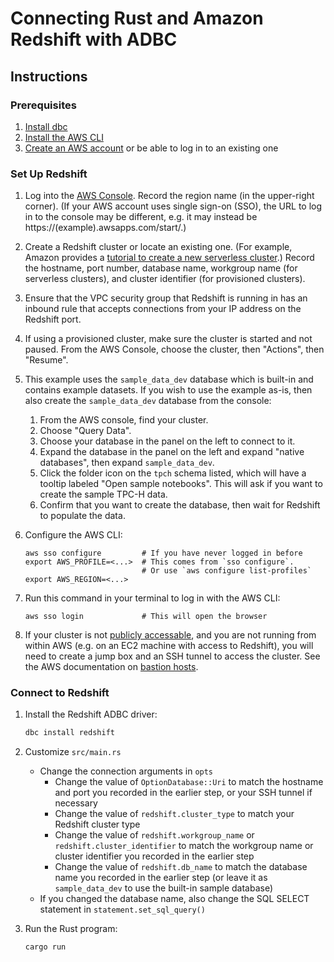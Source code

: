 <!--
Copyright 2025 Columnar Technologies Inc.

Licensed under the Apache License, Version 2.0 (the "License");
you may not use this file except in compliance with the License.
You may obtain a copy of the License at

    http://www.apache.org/licenses/LICENSE-2.0

Unless required by applicable law or agreed to in writing, software
distributed under the License is distributed on an "AS IS" BASIS,
WITHOUT WARRANTIES OR CONDITIONS OF ANY KIND, either express or implied.
See the License for the specific language governing permissions and
limitations under the License.
-->

# Connecting Rust and Amazon Redshift with ADBC

## Instructions

### Prerequisites

1. [Install dbc](https://docs.columnar.tech/dbc/getting_started/installation/)
1. [Install the AWS CLI](https://aws.amazon.com/cli/)
1. [Create an AWS account](https://aws.amazon.com/) or be able to log in to an existing one

### Set Up Redshift

1. Log into the [AWS Console](https://console.aws.amazon.com/). Record the region name (in the upper-right corner). (If your AWS account uses single sign-on (SSO), the URL to log in to the console may be different, e.g. it may instead be https://(example).awsapps.com/start/.)
1. Create a Redshift cluster or locate an existing one. (For example, Amazon provides a [tutorial to create a new serverless cluster](https://docs.aws.amazon.com/redshift/latest/mgmt/serverless-console.html).)  Record the hostname, port number, database name, workgroup name (for serverless clusters), and cluster identifier (for provisioned clusters).
1. Ensure that the VPC security group that Redshift is running in has an inbound rule that accepts connections from your IP address on the Redshift port.
1. If using a provisioned cluster, make sure the cluster is started and not paused. From the AWS Console, choose the cluster, then "Actions", then "Resume".
1. This example uses the `sample_data_dev` database which is built-in and contains example datasets. If you wish to use the example as-is, then also create the `sample_data_dev` database from the console:

   1. From the AWS console, find your cluster.
   1. Choose "Query Data".
   1. Choose your database in the panel on the left to connect to it.
   1. Expand the database in the panel on the left and expand "native databases", then expand `sample_data_dev`.
   1. Click the folder icon on the `tpch` schema listed, which will have a tooltip labeled "Open sample notebooks". This will ask if you want to create the sample TPC-H data.
   1. Confirm that you want to create the database, then wait for Redshift to populate the data.

1. Configure the AWS CLI:

   ```console
   aws sso configure         # If you have never logged in before
   export AWS_PROFILE=<...>  # This comes from `sso configure`.
                             # Or use `aws configure list-profiles`
   export AWS_REGION=<...>
   ```

1. Run this command in your terminal to log in with the AWS CLI:

   ```console
   aws sso login             # This will open the browser
   ```

1. If your cluster is not [publicly accessable](https://repost.aws/knowledge-center/redshift-cluster-private-public), and you are not running from within AWS (e.g. on an EC2 machine with access to Redshift), you will need to create a jump box and an SSH tunnel to access the cluster. See the AWS documentation on [bastion hosts](https://docs.aws.amazon.com/prescriptive-guidance/latest/patterns/access-a-bastion-host-by-using-session-manager-and-amazon-ec2-instance-connect.html).

### Connect to Redshift

1. Install the Redshift ADBC driver:

   ```sh
   dbc install redshift
   ```

1. Customize `src/main.rs`
   - Change the connection arguments in `opts`
     - Change the value of `OptionDatabase::Uri` to match the hostname and port you recorded in the earlier step, or your SSH tunnel if necessary
     - Change the value of `redshift.cluster_type` to match your Redshift cluster type
     - Change the value of `redshift.workgroup_name` or `redshift.cluster_identifier` to match the workgroup name or cluster identifier you recorded in the earlier step
     - Change the value of `redshift.db_name` to match the database name you recorded in the earlier step (or leave it as `sample_data_dev` to use the built-in sample database)
   - If you changed the database name, also change the SQL SELECT statement in `statement.set_sql_query()`

1. Run the Rust program:

   ```sh
   cargo run
   ```

